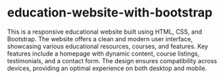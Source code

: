# education-website-with-bootstrap
This is a responsive educational website built using HTML, CSS, and Bootstrap. The website offers a clean and modern user interface, showcasing various educational resources, courses, and features. Key features include a homepage with dynamic content, course listings, testimonials, and a contact form. The design ensures compatibility across devices, providing an optimal experience on both desktop and mobile.

